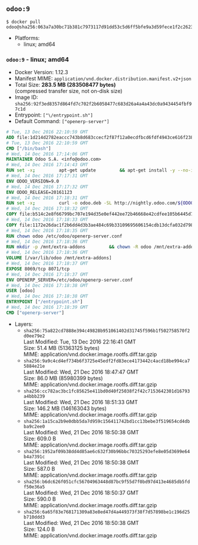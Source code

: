 ## `odoo:9`

```console
$ docker pull odoo@sha256:063a7a30bc71b381c7973117d91dd53c5d6ff5bfe9a3d59fece1f2c2623b7cc3
```

-	Platforms:
	-	linux; amd64

### `odoo:9` - linux; amd64

-	Docker Version: 1.12.3
-	Manifest MIME: `application/vnd.docker.distribution.manifest.v2+json`
-	Total Size: **283.5 MB (283508477 bytes)**  
	(compressed transfer size, not on-disk size)
-	Image ID: `sha256:92f3ed8357d864fd7c702f2b6058477c683d26a4a4a43dc0a9434454fbf97c1d`
-	Entrypoint: `["\/entrypoint.sh"]`
-	Default Command: `["openerp-server"]`

```dockerfile
# Tue, 13 Dec 2016 22:10:59 GMT
ADD file:1d214d2782eaccc743b8d683ccecf2f87f12a0ecdfbcd6fdf4943ce616f23870 in / 
# Tue, 13 Dec 2016 22:10:59 GMT
CMD ["/bin/bash"]
# Wed, 14 Dec 2016 17:14:06 GMT
MAINTAINER Odoo S.A. <info@odoo.com>
# Wed, 14 Dec 2016 17:14:43 GMT
RUN set -x;         apt-get update         && apt-get install -y --no-install-recommends             ca-certificates             curl             node-less             python-gevent             python-pip             python-pyinotify             python-renderpm             python-support         && curl -o wkhtmltox.deb -SL http://nightly.odoo.com/extra/wkhtmltox-0.12.1.2_linux-jessie-amd64.deb         && echo '40e8b906de658a2221b15e4e8cd82565a47d7ee8 wkhtmltox.deb' | sha1sum -c -         && dpkg --force-depends -i wkhtmltox.deb         && apt-get -y install -f --no-install-recommends         && apt-get purge -y --auto-remove -o APT::AutoRemove::RecommendsImportant=false -o APT::AutoRemove::SuggestsImportant=false npm         && rm -rf /var/lib/apt/lists/* wkhtmltox.deb         && pip install psycogreen==1.0
# Wed, 14 Dec 2016 17:17:31 GMT
ENV ODOO_VERSION=9.0
# Wed, 14 Dec 2016 17:17:32 GMT
ENV ODOO_RELEASE=20161123
# Wed, 14 Dec 2016 17:18:31 GMT
RUN set -x;         curl -o odoo.deb -SL http://nightly.odoo.com/${ODOO_VERSION}/nightly/deb/odoo_${ODOO_VERSION}c.${ODOO_RELEASE}_all.deb         && echo 'c9e66e878146940ef188eaa8c9bc5da7e4306982 odoo.deb' | sha1sum -c -         && dpkg --force-depends -i odoo.deb         && apt-get update         && apt-get -y install -f --no-install-recommends         && rm -rf /var/lib/apt/lists/* odoo.deb
# Wed, 14 Dec 2016 17:18:32 GMT
COPY file:b514c2e8f66799bc707e194d35e0ef442ee72b46668e42cdfee105b6445d7eb0 in / 
# Wed, 14 Dec 2016 17:18:33 GMT
COPY file:1172e26dac1f2b6dd4d3b3ae484c69b33109695606154cdb13dcfa032d798e88 in /etc/odoo/ 
# Wed, 14 Dec 2016 17:18:35 GMT
RUN chown odoo /etc/odoo/openerp-server.conf
# Wed, 14 Dec 2016 17:18:36 GMT
RUN mkdir -p /mnt/extra-addons         && chown -R odoo /mnt/extra-addons
# Wed, 14 Dec 2016 17:18:36 GMT
VOLUME [/var/lib/odoo /mnt/extra-addons]
# Wed, 14 Dec 2016 17:18:37 GMT
EXPOSE 8069/tcp 8071/tcp
# Wed, 14 Dec 2016 17:18:37 GMT
ENV OPENERP_SERVER=/etc/odoo/openerp-server.conf
# Wed, 14 Dec 2016 17:18:38 GMT
USER [odoo]
# Wed, 14 Dec 2016 17:18:38 GMT
ENTRYPOINT ["/entrypoint.sh"]
# Wed, 14 Dec 2016 17:18:39 GMT
CMD ["openerp-server"]
```

-	Layers:
	-	`sha256:75a822cd7888e394c49828b951061402d31745f596b1f502758570f2d0ee79e2`  
		Last Modified: Tue, 13 Dec 2016 22:16:41 GMT  
		Size: 51.4 MB (51363125 bytes)  
		MIME: application/vnd.docker.image.rootfs.diff.tar.gzip
	-	`sha256:9a9c4cd4ef734b6f3725e45edf2fd83ece4173442c4acd18be994ca75884e21e`  
		Last Modified: Wed, 21 Dec 2016 18:47:47 GMT  
		Size: 86.0 MB (85980399 bytes)  
		MIME: application/vnd.docker.image.rootfs.diff.tar.gzip
	-	`sha256:cc782ac3bc1fc85625e411bd0d40f25038f2f42c7153642301d16793a4bbb239`  
		Last Modified: Wed, 21 Dec 2016 18:51:33 GMT  
		Size: 146.2 MB (146163043 bytes)  
		MIME: application/vnd.docker.image.rootfs.diff.tar.gzip
	-	`sha256:1a15ca2b9e0dbb5da7d959c156411742bd1cc13bebe3f519654cd4dbba9c2ee0`  
		Last Modified: Wed, 21 Dec 2016 18:50:38 GMT  
		Size: 609.0 B  
		MIME: application/vnd.docker.image.rootfs.diff.tar.gzip
	-	`sha256:1952af09b38dd4d85ae6c632f30b96bbc70325293efe8e05d3699e64b4a7391c`  
		Last Modified: Wed, 21 Dec 2016 18:50:38 GMT  
		Size: 587.0 B  
		MIME: application/vnd.docker.image.rootfs.diff.tar.gzip
	-	`sha256:b6dc626f051cfc56704963448d87bc9f55d7f0bd97d413e4685db5fdf50e36a5`  
		Last Modified: Wed, 21 Dec 2016 18:50:37 GMT  
		Size: 590.0 B  
		MIME: application/vnd.docker.image.rootfs.diff.tar.gzip
	-	`sha256:6a65f83e768171309a83e8ed47d4a449373f38f7d57898be1c196d25b710ddd3`  
		Last Modified: Wed, 21 Dec 2016 18:50:38 GMT  
		Size: 124.0 B  
		MIME: application/vnd.docker.image.rootfs.diff.tar.gzip

